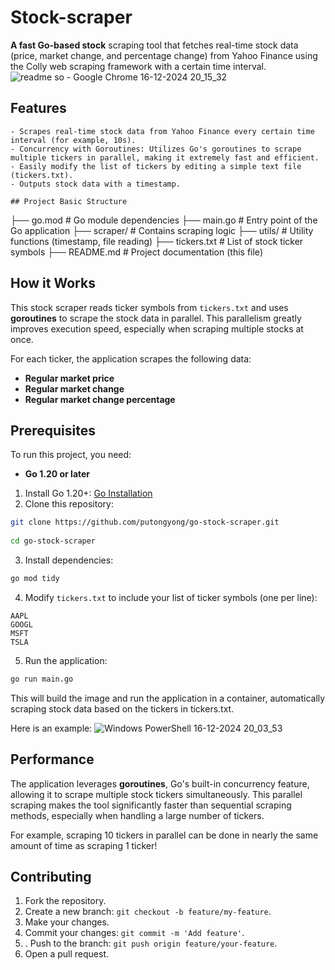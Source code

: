 ﻿# Stock-scraper
 **A fast Go-based stock** scraping tool that fetches real-time stock data (price, market change, and percentage change) from Yahoo Finance using the Colly web scraping framework with a certain time interval.
 ![readme so - Google Chrome 16-12-2024 20_15_32](https://github.com/user-attachments/assets/c4f33018-58cf-4930-815f-76b5c1f2baa2)
 
 ## Features
 ````
 - Scrapes real-time stock data from Yahoo Finance every certain time interval (for example, 10s).
 - Concurrency with Goroutines: Utilizes Go's goroutines to scrape multiple tickers in parallel, making it extremely fast and efficient.
 - Easily modify the list of tickers by editing a simple text file (tickers.txt).
 - Outputs stock data with a timestamp.

## Project Basic Structure
````
├── go.mod      # Go module dependencies 
├── main.go     # Entry point of the Go application 
├── scraper/    # Contains scraping logic 
├── utils/      # Utility functions (timestamp, file reading) 
├── tickers.txt # List of stock ticker symbols 
├── README.md   # Project documentation (this file) 


## How it Works 

This stock scraper reads ticker symbols from `tickers.txt` and
uses **goroutines** to scrape the stock data in parallel. This parallelism greatly improves execution speed, especially when scraping multiple stocks at once. 

For each ticker, the application scrapes the following data: 
- **Regular market price** 
- **Regular market change** 
- **Regular market change percentage**
  

## Prerequisites 

To run this project, you need: 
- **Go 1.20 or later**
1. Install Go 1.20+: [Go Installation](https://golang.org/doc/install) 
2. Clone this repository: 
```bash 
git clone https://github.com/putongyong/go-stock-scraper.git
 
cd go-stock-scraper 
``` 
3. Install dependencies:
```bash 
go mod tidy 
``` 
4. Modify `tickers.txt` to include your list of ticker symbols (one per line): 
```
AAPL 
GOOGL 
MSFT 
TSLA 
``` 
5. Run the application: 
```bash 
go run main.go 
```

This will build the image and run the application in a container, automatically scraping stock data based on the tickers in tickers.txt.

Here is an example: 
![Windows PowerShell 16-12-2024 20_03_53](https://github.com/user-attachments/assets/f7dfd138-3990-412d-b326-9d5a46bfaf56)

## Performance 
The application leverages **goroutines**, Go's built-in
concurrency feature, allowing it to scrape multiple stock tickers simultaneously. This parallel scraping makes the tool significantly faster than sequential scraping methods, especially when handling a large number of tickers. 

For example, scraping 10 tickers in parallel can be done in nearly the same amount of time as scraping 1 ticker!

## Contributing 
1. Fork the repository. 
2. Create a new branch: `git checkout -b feature/my-feature`. 
3. Make your changes. 
4. Commit your changes: `git commit -m 'Add feature'`.
5.  . Push to the branch: `git push origin feature/your-feature`.
6. Open a pull request. 



